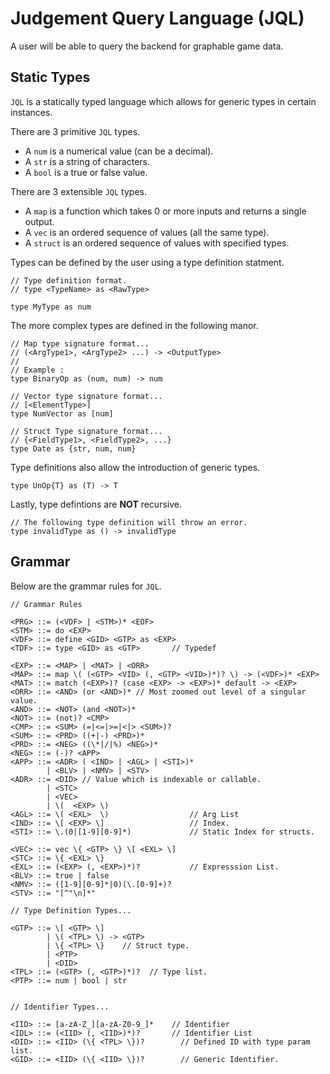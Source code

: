 # Judgement Query Language (JQL)

A user will be able to query the backend for graphable game data.

## Static Types
`JQL` is a statically typed language which allows for generic types in certain instances.

There are 3 primitive `JQL` types.
* A `num` is a numerical value (can be a decimal).
* A `str` is a string of characters.
* A `bool` is a true or false value.

There are 3 extensible `JQL` types.
* A `map` is a function which takes 0 or more inputs and returns a single output.
* A `vec` is an ordered sequence of values (all the same type).
* A `struct` is an ordered sequence of values with specified types.

Types can be defined by the user using a type definition statment.

```
// Type definition format.
// type <TypeName> as <RawType>

type MyType as num
```

The more complex types are defined in the following manor.
```
// Map type signature format...
// (<ArgType1>, <ArgType2> ...) -> <OutputType>
//
// Example :
type BinaryOp as (num, num) -> num

// Vector type signature format...
// [<ElementType>]
type NumVector as [num]

// Struct Type signature format...
// {<FieldType1>, <FieldType2>, ...}
type Date as {str, num, num}
```
Type definitions also allow the introduction of generic types.
```
type UnOp{T} as (T) -> T
```
Lastly, type defintions are __NOT__ recursive.
```
// The following type definition will throw an error.
type invalidType as () -> invalidType
```

## Grammar 
Below are the grammar rules for `JQL`.
```
// Grammar Rules

<PRG> ::= (<VDF> | <STM>)* <EOF>
<STM> ::= do <EXP>
<VDF> ::= define <GID> <GTP> as <EXP>
<TDF> ::= type <GID> as <GTP>       // Typedef

<EXP> ::= <MAP> | <MAT> | <ORR>
<MAP> ::= map \( (<GTP> <VID> (, <GTP> <VID>)*)? \) -> (<VDF>)* <EXP>
<MAT> ::= match (<EXP>)? (case <EXP> -> <EXP>)* default -> <EXP> 
<ORR> ::= <AND> (or <AND>)* // Most zoomed out level of a singular value.
<AND> ::= <NOT> (and <NOT>)*
<NOT> ::= (not)? <CMP>
<CMP> ::= <SUM> (=|<=|>=|<|> <SUM>)?
<SUM> ::= <PRD> ((+|-) <PRD>)*
<PRD> ::= <NEG> ((\*|/|%) <NEG>)*
<NEG> ::= (-)? <APP>
<APP> ::= <ADR> ( <IND> | <AGL> | <STI>)*
        | <BLV> | <NMV> | <STV>
<ADR> ::= <DID> // Value which is indexable or callable.
        | <STC>
        | <VEC>
        | \(  <EXP> \)
<AGL> ::= \( <EXL>  \)                  // Arg List
<IND> ::= \[ <EXP> \]                   // Index.
<STI> ::= \.(0|[1-9][0-9]*)             // Static Index for structs.

<VEC> ::= vec \{ <GTP> \} \[ <EXL> \]
<STC> ::= \{ <EXL> \}
<EXL> ::= (<EXP> (, <EXP>)*)?           // Expresssion List.
<BLV> ::= true | false
<NMV> ::= ([1-9][0-9]*|0)(\.[0-9]+)?
<STV> ::= "[^"\n]*"

// Type Definition Types...

<GTP> ::= \[ <GTP> \]
        | \( <TPL> \) -> <GTP>
        | \{ <TPL> \}    // Struct type.
        | <PTP>
        | <DID>
<TPL> ::= (<GTP> (, <GTP>)*)?  // Type list.
<PTP> ::= num | bool | str


// Identifier Types...

<IID> ::= [a-zA-Z_][a-zA-Z0-9_]*    // Identifier
<IDL> ::= (<IID> (, <IID>)*)?       // Identifier List
<DID> ::= <IID> (\{ <TPL> \})?        // Defined ID with type param list. 
<GID> ::= <IID> (\{ <IID> \})?        // Generic Identifier.
```

<!-- ## Single Value Variables
* `rnd` - round number of a single turn.
* `cds` - number of cards per hand of a single turn.

## Player Specific Variables
* `bet` - bet value.
* `erd` - tricks earned.
* `gmp` - game points after the turn is over.
* `plc` - place after the turn is over.

## Aggregate Functions

* `avg` - average of the given values.
* `min` - minimum of the given values.
* `max` - maximum of the given values.
* `sum` - sum of the given values.
* `lst` - final value of the given values.

## Rolling
The aggregate functions above will have no affect for single game stats. *Rolling* is used to calculate mid game values for single game stats.  This is the act of aggregating all values leading up to a specific turn and returning one value.

For example, in single game stats, `avg(bet)` will always return the bet on each turn. This is because each player only has one bet per turn.

## Grammar
```
<ROL> ::= roll <ROL> with <FUN>
        | <SUM>
<SUM> ::= <TRM> ((+|-) <SUM>)*
<TRM> ::= <APP> ((*|/) <TRM>)*
<APP> ::= <FUN> \( <ROL> \)
        | \( <ROL> \)
        | <NUM> | <VAR>
<FUN> ::= avg | min | max | sum | lst
<SVR> ::= rnd | cds | bet | erd | gmp | plc
<PVR> ::= 
<NUM> ::= ([1-9][0-9]*|0)(\.[0-9]+)
``` -->